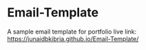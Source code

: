 # Email-Template
A sample email template for portfolio
live link: https://junaidbkibria.github.io/Email-Template/
